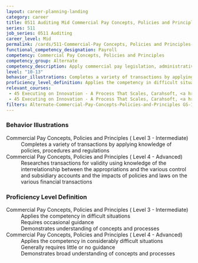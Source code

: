 ```yaml
---
layout: career-planning-landing
category: career
title: 0511 Auditing Mid Commercial Pay Concepts, Policies and Principles
series: 511
job_series: 0511 Auditing
career_level: Mid
permalink: /cards/511-Commercial-Pay Concepts, Policies and Principles-Mid
functional_competency_designation: Payroll
competency: Commercial Pay Concepts, Policies and Principles
competency_group: Alternate
competency_description: Apply commercial pay legislation, administrative and regulatory requirements, laws and policies governing commercial pay activities and processes
level: "10-13"
behavior_illustrations: Completes a variety of transactions by applying knowledge of policies, procedures and regulations ? Researches transactions for validity using knowledge of the interrelationship between the appropriations and the various control and subsidiary accounts and the impacts of policies and laws on the various financial transactions
proficiency_level_definition: Applies the competency in difficult situations ? Requires occasional guidance ? Demonstrates understanding of concepts and processes ? Applies the competency in considerably difficult situations ? Generally requires little or no guidance ? Demonstrates broad understanding of concepts and processes
relevant_courses: 
 - 45 Executing on Innovation - A Process That Scales, Carahsoft, <a href="https://www.linkedin.com/learning/executing-on-innovation-a-process-that-scales">https://www.linkedin.com/learning/executing-on-innovation-a-process-that-scales</a>
 - 45 Executing on Innovation - A Process That Scales, Carahsoft, <a href="https://www.linkedin.com/learning/executing-on-innovation-a-process-that-scales">https://www.linkedin.com/learning/executing-on-innovation-a-process-that-scales</a>
filters: Alternate-Commercial-Pay-Concepts-Policies-and-Principles GS-10-13 series-0511
---
```


<div class="desktop:grid-col-6 margin-y-205">
  <div class="border-top-05 bg-white padding-2 shadow-5 height-full members-hover border-1px border-gray-30 border-top-orange radius-lg">
    <h3>Behavior Illustrations</h3>
    <dl class="text-base"><dt>Commercial Pay Concepts, Policies and Principles ( Level 3 - Intermediate)</dt><dd>Completes a variety of transactions by applying knowledge of policies, procedures and regulations</dd><dt>Commercial Pay Concepts, Policies and Principles ( Level 4 - Advanced)</dt><dd>Researches transactions for validity using knowledge of the interrelationship between the appropriations and the various control and subsidiary accounts and the impacts of policies and laws on the various financial transactions</dd></dl>
  </div>
</div>
<div class="desktop:grid-col-6 margin-y-205">
  <div class="border-top-05 bg-white padding-2 shadow-5 height-full members-hover border-1px border-gray-30 border-top-orange radius-lg">
    <h3>Proficiency Level Definition</h3>
    <dl class="text-base"><dt>Commercial Pay Concepts, Policies and Principles ( Level 3 - Intermediate)</dt><dd>Applies the competency in difficult situations </dd><dd> Requires occasional guidance </dd><dd> Demonstrates understanding of concepts and processes</dd><dt>Commercial Pay Concepts, Policies and Principles ( Level 4 - Advanced)</dt><dd>Applies the competency in considerably difficult situations </dd><dd> Generally requires little or no guidance </dd><dd> Demonstrates broad understanding of concepts and processes</dd></dl>
  </div>
</div>
